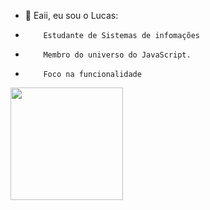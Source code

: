 - 👋 Eaii, eu sou o Lucas:
-         Estudante de Sistemas de infomações
-         Membro do universo do JavaScript.
-         Foco na funcionalidade

<div>
  <a href:"https://github.com/LucasCoffee"/>
      <img height="180em" src="https://github-readme-stats.vercel.app/api?username=LucasCoffee&show_icons=true&theme=lithg&include_all_commits=true&count_private=true"/>    
</div>
